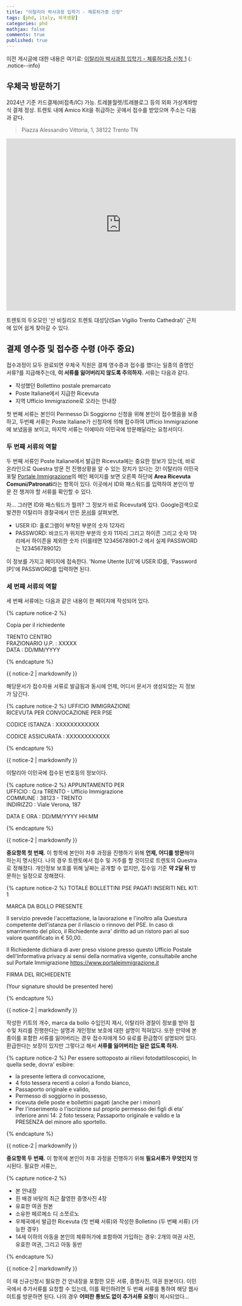 ```yaml
---
title: "이탈리아 박사과정 입학기 - 체류허가증 신청"
tags: [phd, italy, 외국생활]
categories: phd
mathjax: false
comments: true
published: true
---
```


이전 게시글에 대한 내용은 여기로: [이탈리아 박사과정 입학기 - 체류허가증 신청 1](/phd/italy-applyPDS1)
{: .notice--info}

## 우체국 방문하기
2024년 기준 카드결제(비접촉/IC) 가능.
트레블월렛/트레블로그 등의 외화 가상계좌방식 결제 정상.
트렌토 내에 Amico Kit을 취급하는 곳에서 접수를 받았으며 주소는 다음과 같다.

> Piazza Alessandro Vittoria, 1, 38122 Trento TN

<iframe 
    src="https://www.google.com/maps/embed?pb=!1m18!1m12!1m3!1d44291.290021594956!2d11.047471761703482!3d46.066940927302184!2m3!1f0!2f0!3f0!3m2!1i1024!2i768!4f13.1!3m3!1m2!1s0x4782714b29021df7%3A0xf29e718154dd4b81!2sPoste%20Italiane!5e0!3m2!1sen!2sit!4v1733076987916!5m2!1sen!2sit" 
    width="600" 
    height="450" 
    style="border:0;" 
    allowfullscreen="" 
    loading="lazy" 
    referrerpolicy="no-referrer-when-downgrade">
</iframe>

트렌토의 두오모인 '산 비질리오 트렌토 대성당(San Vigilio Trento Cathedral)' 근처에 있어 쉽게 찾아갈 수 있다.

## 결제 영수증 및 접수증 수령 (아주 중요)
접수과정이 모두 완료되면 우체국 직원은 결제 영수증과 접수를 했다는 일종의 증명인 서류?를 지급해주는데, **이 서류를 잃어버리지 않도록 주의하자.**
서류는 다음과 같다.

- 작성했던 Bollettino postale premarcato
- Poste Italiane에서 지급한 Ricevuta
- 지역 Ufficio Immigrazione로 오라는 안내장

첫 번째 서류는 본인이 Permesso Di Soggiorno 신청을 위해 본인이 접수했음을 보증하고, 두번째 서류는 Poste Italiane가 신청자에 의해 접수하여 Ufficio Immigrazione에 보냈음을 보이고, 마지막 서류는 이에따라 이민국에 방문해달라는 요청서이다.

### 두 번째 서류의 역할
두 번째 서류인 Poste Italiane에서 발급한 Ricevuta에는 중요한 정보가 있는데, 바로 온라인으로 Questra 방문 전 진행상황을 알 수 있는 장치가 있다는 것!
이탈리아 이민국 포탈 [Portale Immigrazione](https://www.portaleimmigrazione.it/default.aspx)의 메인 페이지를 보면 오른쪽 하단에 **Area Ricevuta Comuni/Patronati**라는 항목이 있다. 
이곳에서 ID와 패스워드를 입력하여 본인이 방문 전 챙겨야 할 서류를 확인할 수 있다.

자... 그러면 ID와 패스워드가 뭘까? 그 정보가 바로 Ricevuta에 있다.
Google검색으로 발견한 이탈리아 경찰국에서 만든 [문서](https://questure.poliziadistato.it/statics/31/portale-immigrazione.pdf)를 살펴보면,

- USER ID: 홀로그램이 부착된 부분의 숫자 12자리
- PASSWORD: 바코드가 위치한 부분의 숫자 11자리 그리고 하이픈 그리고 숫자 1자리에서 하이픈을 제외한 숫자 (이를테면 12345678901-2 에서 실제 PASSWORD는 123456789012)

이 정보를 가지고 페이지에 접속한다.
'Nome Utente [U]'에 USER ID를, 'Password [P]'에 PASSWORD를 입력하면 된다.

### 세 번째 서류의 역할
세 번째 서류에는 다음과 같은 내용이 한 페이지에 작성되어 있다.

{% capture notice-2 %}

Copia per il richiedente

TRENTO CENTRO  
FRAZIONARIO U.P. : XXXXX  
DATA            : DD/MM/YYYY

{% endcapture %}
<div class="notice">{{ notice-2 | markdownify }}</div>

해당문서가 접수자용 서류로 발급됨과 동시에 언제, 어디서 문서가 생성되었는 지 정보가 담긴다.

{% capture notice-2 %}
UFFICIO IMMIGRAZIONE  
RICEVUTA PER CONVOCAZIONE PER PSE

CODICE ISTANZA : XXXXXXXXXXXX

CODICE ASSICURATA : XXXXXXXXXXXX

{% endcapture %}
<div class="notice">{{ notice-2 | markdownify }}</div>

이탈리아 이민국에 접수된 번호등의 정보이다.

{% capture notice-2 %}
APPUNTAMENTO PER  
UFFICIO : Q.ra TRENTO - Ufficio Immigrazione  
COMMUNE : 38123 - TRENTO  
INDIRIZZO : Viale Verona, 187  

DATA E ORA : DD/MM/YYYY HH:MM

{% endcapture %}
<div class="notice">{{ notice-2 | markdownify }}</div>

**중요항목 첫 번째.** 이 항목에 본인이 차후 과정을 진행하기 위해 **언제, 어디를 방문**해야하는지 명시된다.
나의 경우 트렌토에서 접수 및 거주를 할 것이므로 트렌토의 Questra로 정해졌다.
개인정보 보호를 위해 날짜는 공개할 수 없지만, 접수일 기준 **약 2달 뒤** 방문하는 일정으로 정해졌다.

{% capture notice-2 %}
TOTALE BOLLETTINI PSE PAGATI INSERITI NEL KIT: 1 

MARCA DA BOLLO PRESENTE

Il servizio prevede l'accettazione, la lavorazione e l'inoltro
alla Questura competente dell'istanza per il rilascio o rinnovo
del PSE.
In caso di smarrimento del plico, il Richiedente avra' diritto
ad un ristoro pari al suo valore quantificato in € 50,00.

Il Richiedente dichiara di aver preso visione presso questo
Ufficio Postale dell'Informativa privacy ai sensi della
normativa vigente, consultabile anche sul Portale Immigrazione
https://www.portaleimmigrazione.it

FIRMA DEL RICHIEDENTE

(Your signature should be presented here)

{% endcapture %}
<div class="notice">{{ notice-2 | markdownify }}</div>

작성한 키트의 개수, marca da bollo 수입인지 제시, 이탈리아 경찰이 정보를 받아 접수및 처리를 진행한다는 설명과 개인정보 보호에 대한 설명이 적혀있다.
또한 만약에 본 종이를 포함한 서류를 잃어버리는 경우 접수자에게 50 유로를 환급함이 설명되어 있다.
환급한다는 보장이 있지만 그렇다고 해서 **서류를 잃어버리는 일은 없도록 하자.**

{% capture notice-2 %}
Per essere sottoposto ai rilievi fotodattiloscopici,
In quella sede, dovra' esibire:
- la presente lettera di convocazione,
- 4 foto tessera recenti a colori a fondo bianco,
- Passaporto originale e valido,
- Permesso di soggiorno in possesso,
- ricevuta delle poste e bollettini pagati (anche per i minori)
- Per l'inserimento o l'iscrizione sul proprio permesso dei
figli di eta' inferiore anni 14: 2 foto tessera; Passaporto
originale e valido e la PRESENZA del minore allo sportello.

{% endcapture %}
<div class="notice">{{ notice-2 | markdownify }}</div>

**중요항목 두 번째.** 이 항목에 본인이 차후 과정을 진행하기 위해 **필요서류가 무엇인지** 명시된다.
필요한 서류는,

{% capture notice-2 %}
- 본 안내장
- 흰 배경 바탕의 최근 촬영한 증명사진 4장
- 유효한 여권 원본
- 소유한 페르메소 디 소쪼르노
- 우체국에서 발급한 Ricevuta (첫 번째 서류)와 작성한 Bolletino (두 번째 서류) (가능한 경우)
- 14세 이하의 아동을 본인의 체류허가에 포함하여 가입하는 경우: 2개의 여권 사진, 유효한 여권, 그리고 아동 동반

{% endcapture %}
<div class="notice--info">{{ notice-2 | markdownify }}</div>

이 때 신규신청시 필요한 건 안내장을 포함한 모든 서류, 증명사진, 여권 원본이다.
이민국에서 추가서류를 요청할 수 있는데, 이를 확인하려면 두 번째 서류를 통하여 해당 웹사이트를 방문하면 된다.
나의 경우 **어떠한 통보도 없이 추가서류 요청**이 제시되었다...
